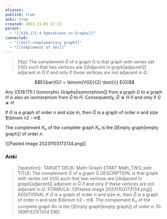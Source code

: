 ```yaml
---
aliases: 
publish: true
anki: true
created: 2023-11-03 17:21
parent:
  - "[[519.171.4 Operations on Graphs]]"
connected:
  - "[[Self-complementary graph]]"
  - "[[Complement of Set]]"
---
```


> [!tip] The complement $\bar{G}$ of a graph G 
is that graph with vertex set $V(G)$ such that two vertices are [[Adjacent in graph|adjacent]] adjacent in $\bar{G}$ if and only if these vertices are not adjacent in $G$.

$$E(\bar{G}) = \binom{V(G)}{2} \text{\\} E(G)$$

Any [[519.175.1 Isomorphic Graphs|isomorphism]] from a graph $G$ to a graph $H$ is also an isomorphism from $\bar{G}$ to $\bar{H}$. 
Consequently, $\bar{G} \not \cong \bar{H}$ if and only if $G \not \cong H$.

If $G$ is a graph of order $n$ and size $m$, then $\bar{G}$ is a graph of order $n$ and size $\binom n2 - m$. 

The complement $K_n$ of the complete graph $K_n$ is the [[Empty graph|empty graph]] of order $n$.

![[Pasted image 20231103173134.png]]



### Anki
> [!question]-
TARGET DECK: Math::Graph
START
Math_TWO_side
TITLE: The complement $\bar{G}$ of a graph G 
DESCRIPTION: is that graph with vertex set $V(G)$ such that two vertices are [[Adjacent in graph|adjacent]] adjacent in $\bar{G}$ if and only if these vertices are not adjacent in $G$.
FORMULA: ![[Pasted image 20231103173134.png]]
ADDITIONAL:If $G$ is a graph of order $n$ and size $m$, then $\bar{G}$ is a graph of order $n$ and size $\binom n2 - m$. 
The complement $K_n$ of the complete graph Kn is the [[Empty graph|empty graph]] of order $n$.
ID: 1699132151354
END









